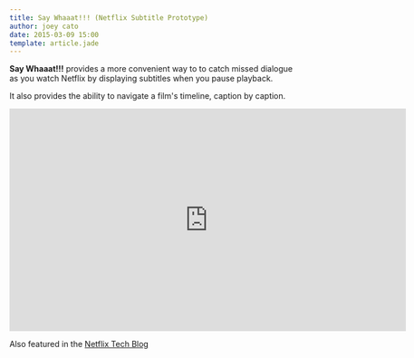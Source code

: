```yaml
---
title: Say Whaaat!!! (Netflix Subtitle Prototype)
author: joey cato
date: 2015-03-09 15:00
template: article.jade
---
```


**Say Whaaat!!!** provides a more convenient way to to catch missed dialogue as you watch Netflix by displaying
subtitles when you pause playback. 

<span class="more"></span>

It also provides the ability to navigate a film's timeline, caption by caption.

<iframe width="700" height="393" src="https://www.youtube.com/embed/dDOlyTA1jRA" frameborder="0" gesture="media" allow="encrypted-media" allowfullscreen></iframe>

Also featured in the [Netflix Tech Blog](http://techblog.netflix.com/2015/03/netflix-hack-day-winter-2015.html)
